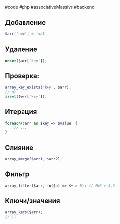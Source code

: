 #code #php #associativeMassive #backend 

## Добавление
```php
$arr['new'] = 'val';
```

## Удаление
```php
unset($arr['key']);
```

## Проверка:
```php
array_key_exists('key', $arr); 
// or
isset($arr['key']);
```

## Итерация
```php
foreach($arr as $key => $value) {
	// ...
}
```

## Слияние
```php
array_merge($arr1, $arr2);
```

## Фильтр
```php
array_filter($arr, fn($n) => $v > 0); // PHP > 5.3
```

## Ключи/значения
```php
array_keys($arr); 
// ||
array_values($arr);
```

## Поиск
```php
array_search('value', $arr);
```


